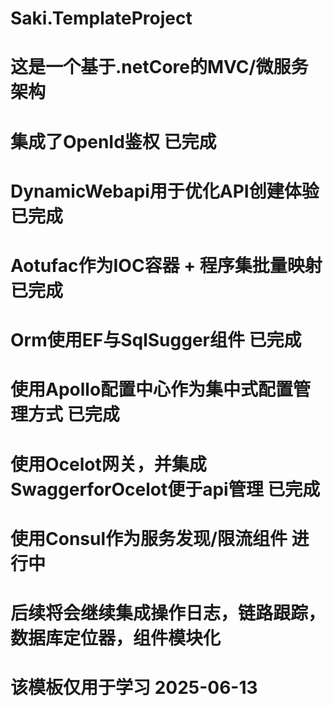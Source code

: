 # Saki.TemplateProject
# 这是一个基于.netCore的MVC/微服务架构
# 集成了OpenId鉴权 已完成
# DynamicWebapi用于优化API创建体验 已完成
# Aotufac作为IOC容器 + 程序集批量映射 已完成
# Orm使用EF与SqlSugger组件 已完成
# 使用Apollo配置中心作为集中式配置管理方式 已完成
# 使用Ocelot网关，并集成SwaggerforOcelot便于api管理 已完成
# 使用Consul作为服务发现/限流组件 进行中
# 后续将会继续集成操作日志，链路跟踪，数据库定位器，组件模块化
# 该模板仅用于学习 2025-06-13
